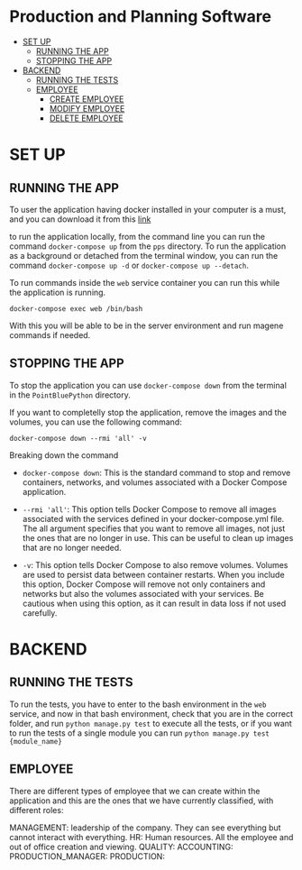 # Production and Planning Software

- [SET UP](#set-up)
  - [RUNNING THE APP](#running-the-app)
  - [STOPPING THE APP](#stopping-the-app)
- [BACKEND](#backend)
  - [RUNNING THE TESTS](#running-the-tests)
  - [EMPLOYEE](#employee)
    - [CREATE EMPLOYEE](#create-employee)
    - [MODIFY EMPLOYEE](#modify-employee)
    - [DELETE EMPLOYEE](#delete-employee)

# SET UP
## RUNNING THE APP

To user the application having docker installed in your computer is a must, and
you can download it from this [link][1]

to run the application locally, from the command line you can run the command
`docker-compose up` from the `pps` directory. To run the application as a
background or detached from the terminal window, you can run the command
`docker-compose up -d` or `docker-compose up --detach`.

To run commands inside the `web` service container you can run this while the
application is running.

`docker-compose exec web /bin/bash`

With this you will be able to be in the server environment and run magene
commands if needed.

## STOPPING THE APP

To stop the application you can use `docker-compose down` from the terminal in
the `PointBluePython` directory.

If you want to completelly stop the application, remove the images and the
volumes, you can use the following command:

`docker-compose down --rmi 'all' -v`

Breaking down the command

- `docker-compose down`: This is the standard command to stop and remove
containers, networks, and volumes associated with a Docker Compose application.

- `--rmi 'all'`: This option tells Docker Compose to remove all images
associated with the services defined in your docker-compose.yml file. The all
argument specifies that you want to remove all images, not just the ones that
are no longer in use. This can be useful to clean up images that are no longer
needed.

- `-v`: This option tells Docker Compose to also remove volumes. Volumes are
used to persist data between container restarts. When you include this option,
Docker Compose will remove not only containers and networks but also the
volumes associated with your services. Be cautious when using this option, as
it can result in data loss if not used carefully.

# BACKEND

## RUNNING THE TESTS

To run the tests, you have to enter to the bash environment in the `web`
service, and now in that bash environment, check that you are in the correct
folder, and run `python manage.py test` to execute all the tests, or if you
want to run the tests of a single module you can run
`python manage.py test {module_name}`

## EMPLOYEE

There are different types of employee that we can create within the application
and this are the ones that we have currently classified, with different roles:

MANAGEMENT: leadership of the company. They can see everything but cannot
interact with everything.
HR: Human resources. All the employee and out of office creation and viewing.
QUALITY:
ACCOUNTING:
PRODUCTION_MANAGER:
PRODUCTION:

[1]: https://www.docker.com
